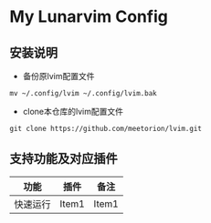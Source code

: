 # My Lunarvim Config

## 安装说明
- 备份原lvim配置文件
```
mv ~/.config/lvim ~/.config/lvim.bak
```
- clone本仓库的lvim配置文件
```
git clone https://github.com/meetorion/lvim.git
```

## 支持功能及对应插件
| 功能  | 插件   | 备注   |
|-------------- | -------------- | -------------- |
| 快速运行| Item1     | Item1     |

